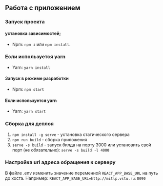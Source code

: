 ## Работа с приложением

### Запуск проекта
#### установка зависимостей;
- Npm: `npm i` или `npm install`.
### Если используется yarn
- Yarn: `yarn install`

#### Запуск в режиме разработки
- Npm: `npm start`
#### Если используется yarn
- Yarn: `yarn start`

### Сборка для деплоя 
1) `npm install -g serve` - установка статического сервера
2) `npm run build` - сборка приложения
3) `serve -s build` - запуск билда на порту 3000 или установить
свой порт (не обязательно): `serve -s build -l 4000`  


### Настройка url адреса обращения к серверу
В файле .env изменить значение переменной `REACT_APP_BASE_URL` на путь до хоста. Например:
`REACT_APP_BASE_URL=http://mitlp.vstu.ru:8090`

